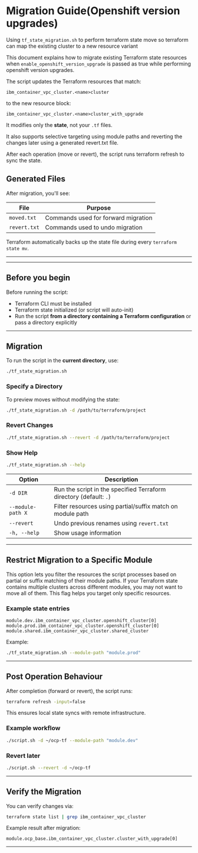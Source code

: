 # Migration Guide(Openshift version upgrades)

Using `tf_state_migration.sh` to perform terraform state move so terraform can map the existing cluster to a new resource variant

This document explains how to migrate existing Terraform state resources when `enable_openshift_version_upgrade` is passed as true while performing openshift version upgrades.

The script updates the Terraform resources that match:

```
ibm_container_vpc_cluster.<name>cluster
```

to the new resource block:

```
ibm_container_vpc_cluster.<name>cluster_with_upgrade
```

It modifies only the **state**, not your `.tf` files.

It also supports selective targeting using module paths and reverting the changes later using a generated revert.txt file.

After each operation (move or revert), the script runs terraform refresh to sync the state.

## Generated Files

After migration, you'll see:

| File         | Purpose                          |
| ------------ | -------------------------------- |
| `moved.txt`  | Commands used for forward migration |
| `revert.txt` | Commands used to undo migration  |

Terraform automatically backs up the state file during every `terraform state mv`.

---

---

## Before you begin

Before running the script:

* Terraform CLI must be installed
* Terraform state initialized (or script will auto-init)
* Run the script **from a directory containing a Terraform configuration** or pass a directory explicitly

---

## Migration

To run the script in the **current directory**, use:

```bash
./tf_state_migration.sh
```

### Specify a Directory

To preview moves without modifying the state:

```bash
./tf_state_migration.sh -d /path/to/terraform/project
```

### Revert Changes

```bash
./tf_state_migration.sh --revert -d /path/to/terraform/project
```

### Show Help

```bash
./tf_state_migration.sh --help
```

| Option           | Description |
|------------------|-------------|
| `-d DIR`         | Run the script in the specified Terraform directory (default: `.`) |
| `--module-path X`| Filter resources using partial/suffix match on module path |
| `--revert`       | Undo previous renames using `revert.txt` |
| `-h, --help`     | Show usage information |

---

## Restrict Migration to a Specific Module

This option lets you filter the resources the script processes based on partial or suffix matching of their module paths. If your Terraform state contains multiple clusters across different modules, you may not want to move all of them. This flag helps you target only specific resources.

### Example state entries

```
module.dev.ibm_container_vpc_cluster.openshift_cluster[0]
module.prod.ibm_container_vpc_cluster.openshift_cluster[0]
module.shared.ibm_container_vpc_cluster.shared_cluster
```

Example:

```bash
./tf_state_migration.sh --module-path "module.prod"
```

---

## Post Operation Behaviour

After completion (forward or revert), the script runs:

```bash
terraform refresh -input=false
```

This ensures local state syncs with remote infrastructure.

### Example workflow

```bash
./script.sh -d ~/ocp-tf --module-path "module.dev"
```

### Revert later

```bash
./script.sh --revert -d ~/ocp-tf
```

---

## Verify the Migration

You can verify changes via:

```bash
terraform state list | grep ibm_container_vpc_cluster
```

Example result after migration:

```
module.ocp_base.ibm_container_vpc_cluster.cluster_with_upgrade[0]
```

---

